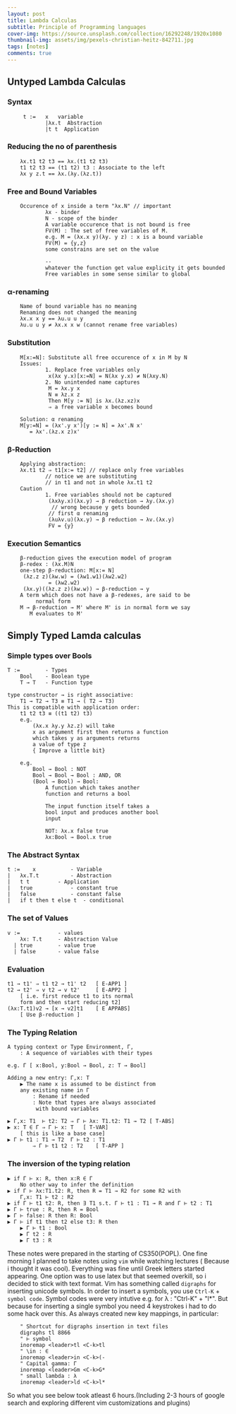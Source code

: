 ```yaml
---
layout: post
title: Lambda Calculas 
subtitle: Principle of Programming languages 
cover-img: https://source.unsplash.com/collection/16292248/1920x1080
thumbnail-img: assets/img/pexels-christian-heitz-842711.jpg
tags: [notes]
comments: true
---
```

## Untyped Lambda Calculas

### Syntax

         t :=   x   variable
                |λx.t  Abstraction
                |t t  Application

### Reducing the no of parenthesis

        λx.t1 t2 t3 == λx.(t1 t2 t3)
        t1 t2 t3 == (t1 t2) t3 : Associate to the left
        λx y z.t == λx.(λy.(λz.t))

### Free and Bound Variables

        Occurence of x inside a term "λx.N" // important
                λx - binder
                N - scope of the binder
                A variable occurence that is not bound is free
                FV(M) : The set of free variables of M.
                e.g. M = (λx.x y)(λy. y z) : x is a bound variable
                FV(M) = {y,z}
                some constrains are set on the value

                --
                whatever the function get value explicity it gets bounded
                Free variables in some sense similar to global

### α-renaming

        Name of bound variable has no meaning
        Renaming does not changed the meaning
        λx.x x y == λu.u u y
        λu.u u y ≠ λx.x x w (cannot rename free variables)


### Substitution

        M[x:=N]: Substitute all free occurence of x in M by N
        Issues:
                1. Replace free variables only
                 x(λx y.x)[x:=N] = N(λx y.x) ≠ N(λxy.N)
                2. No unintended name captures
                 M = λx.y x
                 N ≡ λz.x z
                 Then M[y := N] is λx.(λz.xz)x
                 ⇒ a free variable x becomes bound

        Solution: α renaming
        M[y:=N] = (λx'.y x')[y := N] = λx'.N x'
           = λx'.(λz.x z)x'

### β-Reduction

        Applying abstraction:
        λx.t1 t2 ⇒ t1[x:= t2] // replace only free variables
                // notice we are substituting
                // in t1 and not in whole λx.t1 t2
        Caution
                1. Free variables should not be captured
                 (λxλy.x)(λx.y) → β reduction → λy.(λx.y)
                  // wrong because y gets bounded
                 // first α renaming
                 (λuλv.u)(λx.y) → β reduction → λv.(λx.y)
                 FV = {y}

### Execution Semantics

        β-reduction gives the execution model of program
        β-redex : (λx.M)N
        one-step β-reduction: M[x:= N]
         (λz.z z)(λw.w) = (λw1.w1)(λw2.w2) 
                 = (λw2.w2)
         (λx.y)((λz.z z)(λw.w)) → β-reduction → y
        A term which does not have a β-redexes, are said to be
             normal form
        M → β-reduction → M' where M' is in normal form we say
           M evaluates to M' 


## Simply Typed Lamda calculas

### Simple types over Bools

    T :=        - Types
        Bool    - Boolean type
        T → T   - Function type

    type constructor → is right associative:
        T1 → T2 → T3 ≡ T1 → ( T2 → T3)
    This is compatible with application order:
        t1 t2 t3 ≡ ((t1 t2) t3)
        e.g.
            (λx.x λy.y λz.z) will take
            x as argument first then returns a function
            which takes y as arguments returns
            a value of type z
            { Improve a little bit}

        e.g.
            Bool → Bool : NOT
            Bool → Bool → Bool : AND, OR 
            (Bool → Bool) → Bool:
                A function which takes another
                function and returns a bool

                The input function itself takes a 
                bool input and produces another bool
                input

                NOT: λx.x false true
                λx:Bool → Bool.x true

### The Abstract Syntax

    t :=    x           - Variable
    |   λx.T.t          - Abstraction
    |   t t         - Application
    |   true            - constant true
    |   false           - constant false
    |   if t then t else t  - conditional

### The set of Values

    v :=            - values
        λx: T.t     - Abstraction Value
      | true        - value true
      | false       - value false

### Evaluation

    t1 → t1' ⇒ t1 t2 → t1' t2   [ E-APP1 ]
    t2 → t2' ⇒ v t2 → v t2'     [ E-APP2 ]
        [ i.e. first reduce t1 to its normal
        form and then start reducing t2]
    (λx:T.t1)v2 → [x → v2]t1    [ E APPABS]
        [ Use β-reduction ]

### The Typing Relation

    A typing context or Type Environment, Γ,
        : A sequence of variables with their types

    e.g. Γ [ x:Bool, y:Bool → Bool, z: T → Bool]

    Adding a new entry: Γ,x: T
        ▶ The name x is assumed to be distinct from
        any existing name in Γ
            : Rename if needed
            : Note that types are always associated
             with bound variables

    ▶ Γ,x: T1  ⊢ t2: T2 ⇒ Γ ⊢ λx: T1.t2: T1 → T2 [ T-ABS]
    ▶ x: T ∈ Γ ⇒ Γ ⊢ x: T   [ T-VAR]
        [ this is like a base case]
    ▶ Γ ⊢ t1 : T1 → T2  Γ ⊢ t2 : T1 
            ⇒ Γ ⊢ t1 t2 : T2    [ T-APP ]

### The inversion of the typing relation

    ▶ if Γ ⊢ x: R, then x:R ∈ Γ
        No other way to infer the definition
    ▶ if Γ ⊢ λx:T1.t2: R, then R = T1 → R2 for some R2 with
        Γ,x: T1 ⊢ t2 : R2
    ▶ if Γ ⊢ t1 t2: R, then ∃ T1 s.t. Γ ⊢ t1 : T1 → R and Γ ⊢ t2 : T1  
    ▶ Γ ⊢ true : R, then R = Bool
    ▶ Γ ⊢ false: R then R: Bool
    ▶ Γ ⊢ if t1 then t2 else t3: R then
        ▶ Γ ⊢ t1 : Bool
        ▶ Γ t2 : R
        ▶ Γ t3 : R


These notes were prepared in the starting of CS350(POPL).
One fine morning I planned to take notes using `vim` while watching
lectures ( Because i thought it was cool). Everything was fine until
Greek letters started appearing. One option was to use latex but that
seemed overkill, so i decided to stick with text format. Vim has
something called `digraphs` for inserting unicode symbols. In order to
insert a symbols, you use `Ctrl-K` + `symbol code`. Symbol codes were
very intutive e.g. for λ : "Ctrl-K" + "l*".
But because for inserting a single symbol you need 4 keystrokes i had to
do some hack over this. As always created new key mappings, in particular:

        " Shortcut for digraphs insertion in text files
        digraphs tl 8866
        " ⊢ symbol 
        inoremap <leader>tl <C-k>tl
        " \in : ∈
        inoremap <leader>in <C-k>(-
        " Capital gamma: Γ
        inoremap <leader>Gm <C-k>G*
        " small lambda : λ
        inoremap <leader>ld <C-k>l*

So what you see below took atleast 6 hours.(Including 2-3 hours of google search
and exploring different vim customizations and plugins)